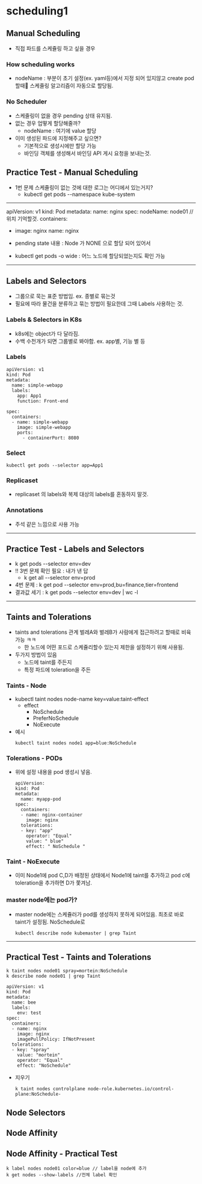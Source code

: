 # scheduling1

## Manual Scheduling
- 직접 파드를 스케쥴링 하고 싶을 경우

### How scheduling works

- nodeName : 부분이 초기 설정(ex. yaml등)에서 지정 되어 있지않고 create pod 할때 스케줄링 알고리즘이 자동으로 할당됨.

### No Scheduler

- 스케줄링이 없을 경우 pending 상태 유지됨.
- 없는 경우 업떻게 할당해줄까?
  - nodeName : 여기에 value 할당
- 이미 생성된 파드에 지정해주고 싶으면?
  - 기본적으로 생성시에만 할당 가능
  - 바인딩 객체를 생성해서 바인딩 API 게시 요청을 보내는것.

 
## Practice Test - Manual Scheduling

- 1번 문제 스케쥴링이 없는 것에 대한 로그는 어디에서 있는거지?
  - kubectl get pods --namespace kube-system
- ---
apiVersion: v1
kind: Pod
metadata:
  name: nginx
spec:
  nodeName: node01 //위치 기억할것.
  containers:
  -  image: nginx
     name: nginx

- pending state 내용 : Node 가 NONE 으로 할당 되어 있어서
- kubectl get pods -o wide : 어느 노드에 할당되었는지도 확인 가능
---

## Labels and Selectors

- 그룹으로 묵는 표준 방법임. ex. 종별로 묶는것
- 필요에 따라 물건을 분류하고 묶는 방법이 필요한데 그때 Labels 사용하는 것.

### Labels & Selectors in K8s
- k8s에는 object가 다 달라짐.
- 수백 수천개가 되면 그룹별로 봐야함. ex. app별, 기능 별 등

### Labels
```
apiVersion: v1
kind: Pod
metadata:
  name: simple-webapp
  labels:
    app: App1
    function: Front-end

spec:
  containers:
  - name: simple-webapp
    image: simple-webapp
    ports:
      - containerPort: 8080
```

### Select
```
kubectl get pods --selector app=App1
```

### Replicaset
- replicaset 의 labels와 복제 대상의 labels를 혼동하지 말것.

### Annotations
- 주석 같은 느낌으로 사용 가능

---

## Practice Test - Labels and Selectors

- k get pods --selector env=dev
- !! 3번 문제 확인 필요 : 내가 낸 답
  - k get all --selector env=prod
- 4번 문제 : k get pod --selector env=prod,bu=finance,tier=frontend
- 결과값 세기 : k get pods --selector env=dev | wc -l

---

## Taints and Tolerations

- taints and tolerations 관계 벌레A와 벌레B가 사람에게 접근하려고 할때로 비육 가능 ㅋㅋ
  - 한 노드에 어떤 포드로 스케쥴리할수 있는지 제한을 설정하기 위해 사용됨.
- 두가지 방법이 있음
  - 노드에 taint를 주든지
  - 특정 파드에 toleration을 주든

### Taints - Node
- kubectl taint nodes node-name key=value:taint-effect
  - effect
    - NoSchedule
    - PreferNoSchedule
    - NoExecute
- 예시
  ```
  kubectl taint nodes node1 app=blue:NoSchedule
  ```

### Tolerations - PODs
- 위에 설정 내용을 pod 생성시 넣음.
  ```
  apiVersion:
  kind: Pod
  metadata:
    name: myapp-pod
  spec:
    containers:
    - name: nginx-container
      image: nginx
    tolerations:
    - key: "app"
      operator: "Equal"
      value: " blue"
      effect: " NoSchedule "
  ```

### Taint - NoExecute
- 이미 Node1에 pod C,D가 배정된 상태에서 Node1에 taint를 추가하고 pod c에 toleration을 추가하면 D가 쫓겨남.

### master node에는 pod가?
- master node에는 스케쥴러가 pod를 생성하지 못하게 되어있음. 최초로 바로 taint가 설정됨. NoSchedule로
  ```
  kubectl describe node kubemaster | grep Taint
  ```

---

## Practical Test - Taints and Tolerations

```
k taint nodes node01 spray=mortein:NoSchedule
k describe node node01 | grep Taint
```

```
apiVersion: v1
kind: Pod
metadata:
  name: bee
  labels:
    env: test
spec:
  containers:
  - name: nginx
    image: nginx
    imagePullPolicy: IfNotPresent
  tolerations:
  - key: "spray"
    value: "mortein"
    operator: "Equal"
    effect: "NoSchedule"
```

- 지우기
  ```
  k taint nodes controlplane node-role.kubernetes.io/control-plane:NoSchedule-
  ```

## Node Selectors

## Node Affinity

## Node Affinity - Practical Test
```
k label nodes node01 color=blue // label을 node에 추가
k get nodes --show-labels //전체 label 확인
```

